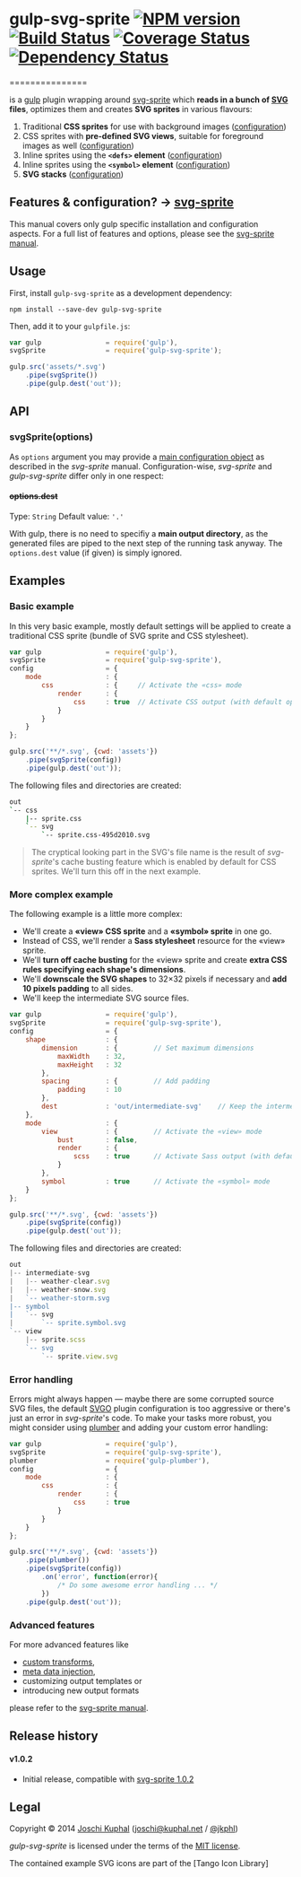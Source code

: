 # gulp-svg-sprite [![NPM version][npm-image]][npm-url] [![Build Status][travis-image]][travis-url]  [![Coverage Status][coveralls-image]][coveralls-url] [![Dependency Status][depstat-image]][depstat-url]
===============

is a [gulp](https://github.com/wearefractal/gulp) plugin wrapping around [svg-sprite](https://github.com/jkphl/svg-sprite) which **reads in a bunch of [SVG](http://www.w3.org/TR/SVG/) files**, optimizes them and creates **SVG sprites** in various flavours:

1. Traditional **CSS sprites** for use with background images ([configuration](#d-1-css-mode))
2. CSS sprites with **pre-defined SVG views**, suitable for foreground images as well ([configuration](#d-2-view-mode))
3. Inline sprites using the **`<defs>` element** ([configuration](#d-3-defs-mode))
4. Inline sprites using the **`<symbol>` element** ([configuration](#d-4-symbol-mode))
5. **SVG stacks** ([configuration](#d-5-stack-mode))

## Features & configuration? → [svg-sprite](https://github.com/jkphl/svg-sprite)

This manual covers only gulp specific installation and configuration aspects. For a full list of features and options, please see the [svg-sprite manual](https://github.com/jkphl/svg-sprite).


## Usage

First, install `gulp-svg-sprite` as a development dependency:

```shell
npm install --save-dev gulp-svg-sprite
```

Then, add it to your `gulpfile.js`:

```javascript
var gulp				= require('gulp'),
svgSprite				= require('gulp-svg-sprite');

gulp.src('assets/*.svg')
	.pipe(svgSprite())
	.pipe(gulp.dest('out'));
```

## API

### svgSprite(options)

As `options` argument you may provide a [main configuration object](https://github.com/jkphl/svg-sprite#main-configuration) as described in the *svg-sprite* manual. Configuration-wise, *svg-sprite* and *gulp-svg-sprite* differ only in one respect:

#### ~~options.dest~~

Type: `String`
Default value: `'.'`

With gulp, there is no need to specifiy a **main output directory**, as the generated files are piped to the next step of the running task anyway. The `options.dest` value (if given) is simply ignored.

## Examples

### Basic example

In this very basic example, mostly default settings will be applied to create a traditional CSS sprite (bundle of SVG sprite and CSS stylesheet).

```javascript
var gulp				= require('gulp'),
svgSprite				= require('gulp-svg-sprite'),
config					= {
	mode				: {
		css				: {		// Activate the «css» mode
			render		: {
				css		: true	// Activate CSS output (with default options)
			}
		}
	}
};

gulp.src('**/*.svg', {cwd: 'assets'})
	.pipe(svgSprite(config))
	.pipe(gulp.dest('out'));
```

The following files and directories are created:

```bash
out
`-- css
    |-- sprite.css
    `-- svg
        `-- sprite.css-495d2010.svg
```

> The cryptical looking part in the SVG's file name is the result of *svg-sprite*'s cache busting feature which is enabled by default for CSS sprites. We'll turn this off in the next example.

### More complex example

The following example is a little more complex:

* We'll create a **«view» CSS sprite** and a **«symbol» sprite** in one go.
* Instead of CSS, we'll render a **Sass stylesheet** resource for the «view» sprite.
* We'll **turn off cache busting** for the «view» sprite and create **extra CSS rules specifying each shape's dimensions**.
* We'll **downscale the SVG shapes** to 32×32 pixels if necessary and **add 10 pixels padding** to all sides.
* We'll keep the intermediate SVG source files.

```javascript
var gulp				= require('gulp'),
svgSprite				= require('gulp-svg-sprite'),
config					= {
	shape				: {
		dimension		: {			// Set maximum dimensions
			maxWidth	: 32,
			maxHeight	: 32
		},
		spacing			: {			// Add padding
			padding		: 10
		},
		dest			: 'out/intermediate-svg'	// Keep the intermediate files
	},
	mode				: {
		view			: {			// Activate the «view» mode
			bust		: false,
			render		: {
				scss	: true		// Activate Sass output (with default options)
			}
		},
		symbol			: true		// Activate the «symbol» mode
	}
};

gulp.src('**/*.svg', {cwd: 'assets'})
	.pipe(svgSprite(config))
	.pipe(gulp.dest('out'));
```

The following files and directories are created:

```javascript
out
|-- intermediate-svg
|   |-- weather-clear.svg
|   |-- weather-snow.svg
|   `-- weather-storm.svg
|-- symbol
|   `-- svg
|       `-- sprite.symbol.svg
`-- view
    |-- sprite.scss
    `-- svg
        `-- sprite.view.svg
```

### Error handling

Errors might always happen — maybe there are some corrupted source SVG files, the default [SVGO](https://github.com/svg/svgo) plugin configuration is too aggressive or there's just an error in *svg-sprite*'s code. To make your tasks more robust, you might consider using [plumber](https://github.com/floatdrop/gulp-plumber) and adding your custom error handling:

```javascript
var gulp				= require('gulp'),
svgSprite				= require('gulp-svg-sprite'),
plumber					= require('gulp-plumber'),
config					= {
	mode				: {
		css				: {
			render		: {
				css		: true
			}
		}
	}
};

gulp.src('**/*.svg', {cwd: 'assets'})
	.pipe(plumber())
	.pipe(svgSprite(config))
		.on('error', function(error){
			/* Do some awesome error handling ... */
		})
	.pipe(gulp.dest('out'));
```


### Advanced features

For more advanced features like

*	[custom transforms](https://github.com/jkphl/svg-sprite#b-2-custom-transformations-object-values),
*	[meta data injection](https://github.com/jkphl/svg-sprite#a-1-meta-data-injection),
*	customizing output templates or
*	introducing new output formats

please refer to the [svg-sprite manual](https://github.com/jkphl/svg-sprite).


## Release history

#### v1.0.2

*	Initial release, compatible with [svg-sprite 1.0.2](https://github.com/jkphl/svg-sprite/tree/v1.0.2)


## Legal

Copyright © 2014 [Joschi Kuphal](https://jkphl.is) (<joschi@kuphal.net> / [@jkphl](https://twitter.com/jkphl))

*gulp-svg-sprite* is licensed under the terms of the [MIT license](LICENSE.txt).

The contained example SVG icons are part of the [Tango Icon Library]


[npm-url]: https://npmjs.org/package/grunt-svg-sprite
[npm-image]: https://badge.fury.io/js/grunt-svg-sprite.png

[travis-url]: http://travis-ci.org/jkphl/grunt-svg-sprite
[travis-image]: https://secure.travis-ci.org/jkphl/grunt-svg-sprite.png

[coveralls-url]: https://coveralls.io/r/jkphl/grunt-svg-sprite
[coveralls-image]: https://img.shields.io/coveralls/jkphl/grunt-svg-sprite.svg

[depstat-url]: https://david-dm.org/jkphl/grunt-svg-sprite
[depstat-image]: https://david-dm.org/jkphl/grunt-svg-sprite.svg
